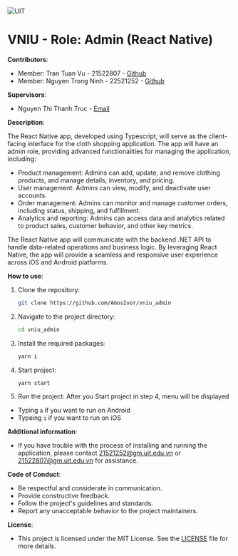 ﻿![UIT](https://img.shields.io/badge/from-UIT%20VNUHCM-blue?style=for-the-badge&link=https%3A%2F%2Fwww.uit.edu.vn%2F)

# VNIU - Role: Admin (React Native)

**Contributors**:

- Member: Tran Tuan Vu - 21522807 - [Github](https://github.com/AmosIvor)
- Member: Nguyen Trong Ninh - 22521252 - [Github](https://github.com/Ninhnon)

**Supervisors**:

- Nguyen Thi Thanh Truc - [Email](trucntt@uit.edu.vn)

**Description**:

The React Native app, developed using Typescript, will serve as the client-facing interface for the cloth shopping application. The app will have an admin role, providing advanced functionalities for managing the application, including:

- Product management: Admins can add, update, and remove clothing products, and manage details, inventory, and pricing.
- User management: Admins can view, modify, and deactivate user accounts.
- Order management: Admins can monitor and manage customer orders, including status, shipping, and fulfillment.
- Analytics and reporting: Admins can access data and analytics related to product sales, customer behavior, and other key metrics.

The React Native app will communicate with the backend .NET API to handle data-related operations and business logic. By leveraging React Native, the app will provide a seamless and responsive user experience across iOS and Android platforms.

**How to use**:

1. Clone the repository:

   ```bash
   git clone https://github.com/AmosIvor/vniu_admin
   ```

2. Navigate to the project directory:

   ```bash
   cd vniu_admin
   ```

3. Install the required packages:

   ```bash
   yarn i
   ```

4. Start project:

   ```bash
   yarn start
   ```

5. Run the project:
   After you Start project in step 4, menu will be displayed

- Typing `a` if you want to run on Android
- Typeing `i` if you want to run on iOS

**Additional information**:

- If you have trouble with the process of installing and running the application, please contact [21521252@gm.uit.edu.vn](mailto:21521252@gm.uit.edu.vn) or [21522807@gm.uit.edu.vn](mailto:21522807@gm.uit.edu.vn) for assistance.

**Code of Conduct**:

- Be respectful and considerate in communication.
- Provide constructive feedback.
- Follow the project's guidelines and standards.
- Report any unacceptable behavior to the project maintainers.

**License**:

- This project is licensed under the MIT License. See the [LICENSE](LICENSE) file for more details.
